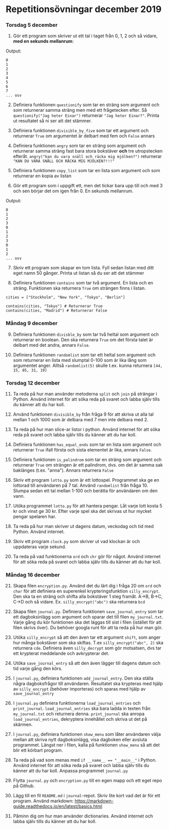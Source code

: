 # Repetitionsövningar december 2019

### Torsdag 5 december

1. Gör ett program som skriver ut ett tal i taget från 0, 1, 2 och så vidare, **med en sekunds mellanrum**:

Output:
```
0
1
2
3
4
5
6
7
... osv
```

2. Definiera funktionen `questionify` som tar en sträng som argument och som returnerar samma sträng men med ett frågetecken efter. Så `questionify("Jag heter Einar")` returnerar `"Jag heter Einar?"`. Printa ut resultatet så ni ser att det stämmer.

3. Definiera funktionen `divisible_by_five` som tar ett argument och returnerar `True` om argumentet är delbart med fem och `False` annars

4. Definiera funktionen `angry` som tar en sträng som argument och returnerar samma sträng fast bara stora bokstäver **och** tre utropstecken efteråt.
`angry("kan du vara snäll och räcka mig mjölken?")` returnerar `"KAN DU VARA SNÄLL OCH RÄCKA MIG MJÖLKEN?!!!"`

5. Definiera funktionen `copy_list` som tar en lista som argument och som returnerar en kopia av listan

6. Gör ett program som i uppgift ett, men det tickar bara upp till och med 3 och sen börjar det om igen från 0. En sekunds mellanrum.

Output:
```
0
1
2
3
0
1
2
3
0
1
2
... osv
```
7. Skriv ett program som skapar en tom lista. Fyll sedan listan med ditt eget namn 50 gånger. Printa ut listan så du ser att det stämmer

8. Definiera funktionen `contains` som tar två argument. En lista och en sträng. Funktionen ska returnera `True` om strängen finns i listan.
```
cities = ["Stockholm", "New York", "Tokyo", "Berlin"]

contains(cities, "Tokyo") # Returnerar True
contains(cities, "Madrid") # Returnerar False
```

### Måndag 9 december

9. Definiera funktionen `divisble_by` som tar två heltal som argument och returnerar en boolean. Den ska returnera `True` om det första talet är delbart med det andra, annars `False`.

10. Definiera funktionen `randomlist` som tar ett heltal som argument och som returnerar en lista med slumptal 0-100 som är lika lång som argumentet anger. Alltså `randomlist(5)` skulle t.ex. kunna returnera `[44, 15, 85, 31, 19]`

### Torsdag 12 december

11.  Ta reda på hur man använder metoderna `split` och `join` på strängar i Python. Använd internet för att söka reda på svaret och labba själv tills du känner att du har koll.

12. Använd funktionen `divisible_by` från fråga 9 för att skriva ut alla tal mellan 1 och 1000 som är delbara med 7 men inte delbara med 2.

13. Ta reda på hur man slice-ar listor i python. Använd internet för att söka reda på svaret och labba själv tills du känner att du har koll.

14. Definiera funktionen `has_equal_ends` som tar en lista som argument och returnerar `True` ifall första och sista elementet är lika, annars `False`.

15. Definiera funktionen `is_palindrom` som tar en sträng som argument och returnerar `True` om strängen är ett palindrom, dvs. om det är samma sak baklänges (t.ex. "anna"). Annars returnera `False`

16. Skriv ett program `lotto.py` som är ett lottospel. Programmet ska ge en lottorad till användaren på 7 tal. Använd `randomlist` från fråga 10. Slumpa sedan ett tal mellan 1-100 och berätta för användaren om den vann.

17. Utöka programmet `lotto.py` för att hantera pengar. Låt varje lott kosta 5 kr och vinst ge 30 kr. Efter varje spel ska det skrivas ut hur mycket pengar spelaren har.

18. Ta reda på hur man skriver ut dagens datum, veckodag och tid med Python. Använd internet.

19. Skriv ett program `clock.py` som skriver ut vad klockan är och uppdateras varje sekund.

20. Ta reda på vad funktionerna `ord` och `chr` gör för något. Använd internet för att söka reda på svaret och labba själv tills du känner att du har koll.

### Måndag 16 december

21. Skapa filen `encryption.py`. Använd det du lärt dig i fråga 20 om `ord` och `char` för att definiera en superenkel krypteringsfunktion `silly_encrypt`. Den ska ta en sträng och shifta alla bokstäver 1 steg framåt. A->B, B->C, C->D och så vidare. Ex. `silly_encrypt("abc")` ska returnera `bcd`

22. Skapa filen `journal.py`. Definiera funktionen `save_journal_entry` som tar ett dagboksinlägg som argument och sparar det till filen `my_journal.txt`. Varje gång du kör funktionen ska det läggas till sist i filen (istället för att filen skrivs över). Du behöver googla runt för att ta reda på hur man gör.

23. Utöka `silly_encrypt` så att den även tar ett argument `shift`, som anger hur många bokstäver som ska skiftas. T.ex `silly_encrypt("abc", 2)` ska returnera `cde`. Definiera även `silly_decrypt` som gör motsatsen, dvs tar ett krypterat meddelande och avkrypterar det.

24. Utöka `save_journal_entry` så att den även lägger till dagens datum och tid varje gång den körs.

25. I `journal.py`, definiera funktionen `add_journal_entry`. Den ska ställa några dagboksfrågor till användaren. Resultatet ska krypteras med hjälp av `silly_encrypt` (behöver importeras) och sparas med hjälp av `save_journal_entry`

26. I `journal.py` definiera funktionerna `load_journal_entries` och `print_journal`. `load_journal_entries` ska bara ladda in texten från `my_journal.txt` och returnera denna. `print_journal` ska anropa `load_journal_entries`, dekryptera innehållet och skriva ut det på skärmen.

27. I `journal.py`, definiera funktionen `show_menu` som låter användaren välja mellan att skriva nytt dagboksinlägg, visa dagboken eller avsluta programmet. Längst ner i filen, kalla på funktionen `show_menu` så att det blir ett körbart program.

28. Ta reda på vad som menas med `if __name__ == "__main__"` i Python. Använd internet för att söka reda på svaret och labba själv tills du känner att du har koll. Anpassa programmet `journal.py`

29. Flytta `journal.py` och `encryption.py` till en egen mapp och ett eget repo på Github.

30. Lägg till en fil `README.md` i `journal`-repot. Skriv lite kort vad det är för ett program. Använd markdown: https://markdown-guide.readthedocs.io/en/latest/basics.html

31. Påminn dig om hur man använder dictionaries. Använd internet och labba själv tills du känner att du har koll.